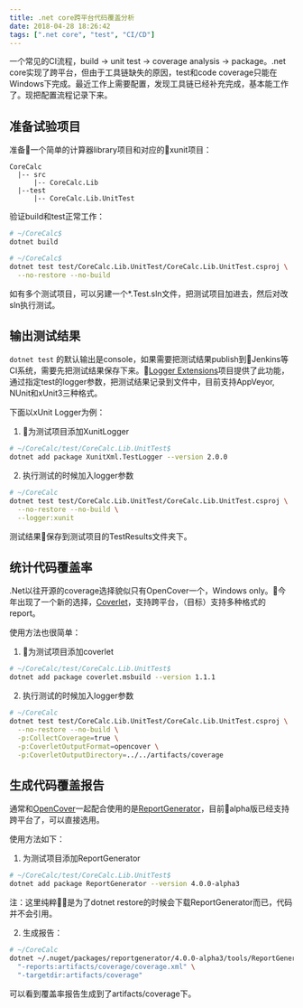 ```yaml
---
title: .net core跨平台代码覆盖分析
date: 2018-04-28 18:26:42
tags: [".net core", "test", "CI/CD"]
---
```



一个常见的CI流程，build -> unit test -> coverage analysis -> package。.net core实现了跨平台，但由于工具链缺失的原因，test和code coverage只能在Windows下完成。最近工作上需要配置，发现工具链已经补充完成，基本能工作了。现把配置流程记录下来。

<!-- more -->

## 准备试验项目

准备一个简单的计算器library项目和对应的xunit项目：

```
CoreCalc
  |-- src
      |-- CoreCalc.Lib
  |--test
      |-- CoreCalc.Lib.UnitTest
```

验证build和test正常工作：

```sh
# ~/CoreCalc$
dotnet build
```

```sh
# ~/CoreCalc$
dotnet test test/CoreCalc.Lib.UnitTest/CoreCalc.Lib.UnitTest.csproj \
  --no-restore --no-build
```

如有多个测试项目，可以另建一个*.Test.sln文件，把测试项目加进去，然后对改sln执行测试。

## 输出测试结果

`dotnet test` 的默认输出是console，如果需要把测试结果publish到Jenkins等CI系统，需要先把测试结果保存下来。[Logger Extensions](https://github.com/Faizan2304/LoggerExtensions)项目提供了此功能，通过指定test的logger参数，把测试结果记录到文件中，目前支持AppVeyor, NUnit和xUnit3三种格式。

下面以xUnit Logger为例：

1. 为测试项目添加XunitLogger

```sh
# ~/CoreCalc/test/CoreCalc.Lib.UnitTest$
dotnet add package XunitXml.TestLogger --version 2.0.0
```

2. 执行测试的时候加入logger参数

```sh
# ~/CoreCalc
dotnet test test/CoreCalc.Lib.UnitTest/CoreCalc.Lib.UnitTest.csproj \
  --no-restore --no-build \
  --logger:xunit
```

测试结果保存到测试项目的TestResults文件夹下。

## 统计代码覆盖率

.Net以往开源的coverage选择貌似只有OpenCover一个，Windows only。今年出现了一个新的选择，[Coverlet](https://github.com/tonerdo/coverlet)，支持跨平台，（目标）支持多种格式的report。

使用方法也很简单：

1. 为测试项目添加coverlet

```sh
# ~/CoreCalc/test/CoreCalc.Lib.UnitTest$
dotnet add package coverlet.msbuild --version 1.1.1
```

2. 执行测试的时候加入logger参数

```sh
# ~/CoreCalc
dotnet test test/CoreCalc.Lib.UnitTest/CoreCalc.Lib.UnitTest.csproj \
  --no-restore --no-build \
  -p:CollectCoverage=true \
  -p:CoverletOutputFormat=opencover \
  -p:CoverletOutputDirectory=../../artifacts/coverage
```

## 生成代码覆盖报告

通常和[OpenCover](https://github.com/OpenCover/opencover)一起配合使用的是[ReportGenerator](https://github.com/danielpalme/ReportGenerator)，目前alpha版已经支持跨平台了，可以直接选用。

使用方法如下：

1. 为测试项目添加ReportGenerator

```sh
# ~/CoreCalc/test/CoreCalc.Lib.UnitTest$
dotnet add package ReportGenerator --version 4.0.0-alpha3
```

注：这里纯粹是为了dotnet restore的时候会下载ReportGenerator而已，代码并不会引用。

2. 生成报告：

```sh
# ~/CoreCalc
dotnet ~/.nuget/packages/reportgenerator/4.0.0-alpha3/tools/ReportGenerator.dll \
  "-reports:artifacts/coverage/coverage.xml" \
  "-targetdir:artifacts/coverage"
```

可以看到覆盖率报告生成到了artifacts/coverage下。
